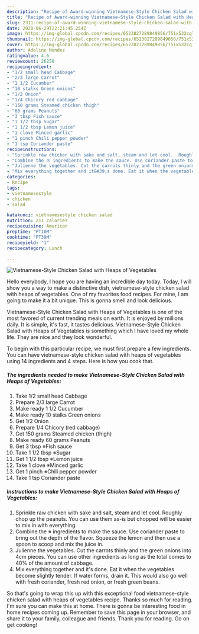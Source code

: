 ```yaml
---
description: "Recipe of Award-winning Vietnamese-Style Chicken Salad with Heaps of Vegetables"
title: "Recipe of Award-winning Vietnamese-Style Chicken Salad with Heaps of Vegetables"
slug: 2311-recipe-of-award-winning-vietnamese-style-chicken-salad-with-heaps-of-vegetables
date: 2020-06-29T22:21:45.254Z
image: https://img-global.cpcdn.com/recipes/6523827289849856/751x532cq70/vietnamese-style-chicken-salad-with-heaps-of-vegetables-recipe-main-photo.jpg
thumbnail: https://img-global.cpcdn.com/recipes/6523827289849856/751x532cq70/vietnamese-style-chicken-salad-with-heaps-of-vegetables-recipe-main-photo.jpg
cover: https://img-global.cpcdn.com/recipes/6523827289849856/751x532cq70/vietnamese-style-chicken-salad-with-heaps-of-vegetables-recipe-main-photo.jpg
author: Adeline Mendez
ratingvalue: 4.6
reviewcount: 26250
recipeingredient:
- "1/2 small head Cabbage"
- "2/3 large Carrot"
- "1 1/2 Cucumber"
- "10 stalks Green onions"
- "1/2 Onion"
- "1/4 Chicory red cabbage"
- "150 grams Steamed chicken thigh"
- "60 grams Peanuts"
- "3 tbsp Fish sauce"
- "1 1/2 tbsp Sugar"
- "1 1/2 tbsp Lemon juice"
- "1 clove Minced garlic"
- "1 pinch Chili pepper powder"
- "1 tsp Coriander paste"
recipeinstructions:
- "Sprinkle raw chicken with sake and salt, steam and let cool.  Roughly chop up the peanuts. You can use them as-is but chopped will be easier to mix in with everything."
- "Combine the ※ ingredients to make the sauce. Use coriander paste to bring out the depth of the flavor. Squeeze the lemon and then use a spoon to scoop and mix the juice in."
- "Julienne the vegetables. Cut the carrots thinly and the green onions into 4cm pieces. You can use other ingredients as long as the total comes to 40% of the amount of cabbage."
- "Mix everything together and it&#39;s done. Eat it when the vegetables become slightly tender. If water forms, drain it. This would also go well with fresh coriander, fresh red onion, or fresh green beans."
categories:
- Recipe
tags:
- vietnamesestyle
- chicken
- salad

katakunci: vietnamesestyle chicken salad 
nutrition: 211 calories
recipecuisine: American
preptime: "PT10M"
cooktime: "PT39M"
recipeyield: "1"
recipecategory: Lunch

---
```



![Vietnamese-Style Chicken Salad with Heaps of Vegetables](https://img-global.cpcdn.com/recipes/6523827289849856/751x532cq70/vietnamese-style-chicken-salad-with-heaps-of-vegetables-recipe-main-photo.jpg)

Hello everybody, I hope you are having an incredible day today. Today, I will show you a way to make a distinctive dish, vietnamese-style chicken salad with heaps of vegetables. One of my favorites food recipes. For mine, I am going to make it a bit unique. This is gonna smell and look delicious.



Vietnamese-Style Chicken Salad with Heaps of Vegetables is one of the most favored of current trending meals on earth. It is enjoyed by millions daily. It is simple, it's fast, it tastes delicious. Vietnamese-Style Chicken Salad with Heaps of Vegetables is something which I have loved my whole life. They are nice and they look wonderful.


To begin with this particular recipe, we must first prepare a few ingredients. You can have vietnamese-style chicken salad with heaps of vegetables using 14 ingredients and 4 steps. Here is how you cook that.

<!--inarticleads1-->

##### The ingredients needed to make Vietnamese-Style Chicken Salad with Heaps of Vegetables:

1. Take 1/2 small head Cabbage
1. Prepare 2/3 large Carrot
1. Make ready 1 1/2 Cucumber
1. Make ready 10 stalks Green onions
1. Get 1/2 Onion
1. Prepare 1/4 Chicory (red cabbage)
1. Get 150 grams Steamed chicken (thigh)
1. Make ready 60 grams Peanuts
1. Get 3 tbsp ※Fish sauce
1. Take 1 1/2 tbsp ※Sugar
1. Get 1 1/2 tbsp ※Lemon juice
1. Take 1 clove ※Minced garlic
1. Get 1 pinch ※Chili pepper powder
1. Take 1 tsp Coriander paste




<!--inarticleads2-->

##### Instructions to make Vietnamese-Style Chicken Salad with Heaps of Vegetables:

1. Sprinkle raw chicken with sake and salt, steam and let cool.  Roughly chop up the peanuts. You can use them as-is but chopped will be easier to mix in with everything.
1. Combine the ※ ingredients to make the sauce. Use coriander paste to bring out the depth of the flavor. Squeeze the lemon and then use a spoon to scoop and mix the juice in.
1. Julienne the vegetables. Cut the carrots thinly and the green onions into 4cm pieces. You can use other ingredients as long as the total comes to 40% of the amount of cabbage.
1. Mix everything together and it&#39;s done. Eat it when the vegetables become slightly tender. If water forms, drain it. This would also go well with fresh coriander, fresh red onion, or fresh green beans.




So that's going to wrap this up with this exceptional food vietnamese-style chicken salad with heaps of vegetables recipe. Thanks so much for reading. I'm sure you can make this at home. There is gonna be interesting food in home recipes coming up. Remember to save this page in your browser, and share it to your family, colleague and friends. Thank you for reading. Go on get cooking!
